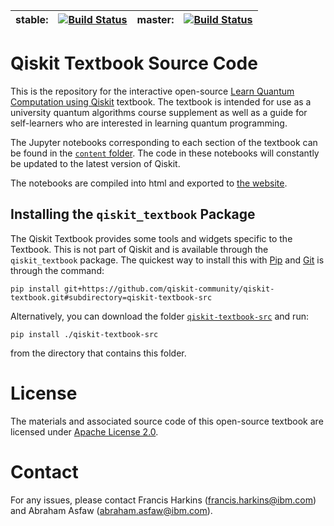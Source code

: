 
| stable: | [![Build Status](https://github.com/qiskit-community/qiskit-textbook/workflows/build%20and%20deploy/badge.svg?branch=stable)](https://github.com/qiskit-community/qiskit-textbook/actions) | master: | [![Build Status](https://github.com/qiskit-community/qiskit-textbook/workflows/build%20and%20deploy/badge.svg?branch=master)](https://github.com/qiskit-community/qiskit-textbook/actions) |
|---|---|---|---|

# Qiskit Textbook Source Code

This is the repository for the interactive open-source [Learn Quantum Computation using Qiskit](http://community.qiskit.org/textbook) textbook. The textbook is intended for use as a university quantum algorithms course supplement as well as a guide for self-learners who are interested in learning quantum programming.

The Jupyter notebooks corresponding to each section of the textbook can be found in the [`content` folder](content/). The code in these notebooks will constantly be updated to the latest version of Qiskit.

The notebooks are compiled into html and exported to [the website](http://community.qiskit.org/textbook).

## Installing the `qiskit_textbook` Package

The Qiskit Textbook provides some tools and widgets specific to the Textbook. This is not part of Qiskit and is available through the `qiskit_textbook` package. The quickest way to install this with [Pip](https://pypi.org/project/pip/) and [Git](https://git-scm.com/) is through the command:

```pip install git+https://github.com/qiskit-community/qiskit-textbook.git#subdirectory=qiskit-textbook-src```

Alternatively, you can download the folder [`qiskit-textbook-src`](qiskit-textbook-src) and run:

```pip install ./qiskit-textbook-src``` 

from the directory that contains this folder.

# License
The materials and associated source code of this open-source textbook are licensed under [Apache License 2.0](http://github.com/qiskit-community/qiskit-textbook/blob/master/LICENSE.txt).

# Contact
For any issues, please contact Francis Harkins (francis.harkins@ibm.com) and Abraham Asfaw (abraham.asfaw@ibm.com).
